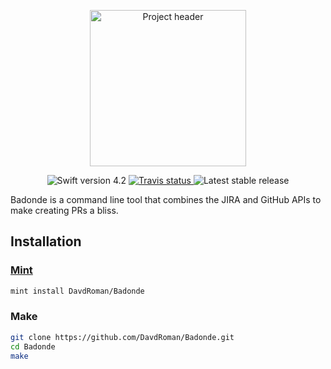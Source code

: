 <p align="center">
<img width="250" src="https://imgur.com/download/pCSvugO" alt="Project header"/>
</p>

<p align="center">
	<img src="https://img.shields.io/badge/Swift-4.2-orange.svg" alt="Swift version 4.2"/>
	<a href="https://travis-ci.org/DavdRoman/Badonde/branches">
	    <img src="https://img.shields.io/travis/DavdRoman/Badonde/develop.svg" alt="Travis status" />
	</a>
	<img src="https://img.shields.io/github/release/DavdRoman/Badonde.svg" alt="Latest stable release"/>
</p>

Badonde is a command line tool that combines the JIRA and GitHub APIs to make creating PRs a bliss.

## Installation

### [Mint](https://github.com/yonaskolb/Mint)

```sh
mint install DavdRoman/Badonde
```

### Make

```sh
git clone https://github.com/DavdRoman/Badonde.git
cd Badonde
make
```

